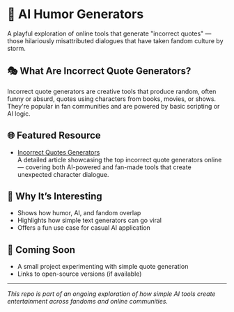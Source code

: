# 🤖 AI Humor Generators

A playful exploration of online tools that generate "incorrect quotes" — those hilariously misattributed dialogues that have taken fandom culture by storm.

## 🎭 What Are Incorrect Quote Generators?

Incorrect quote generators are creative tools that produce random, often funny or absurd, quotes using characters from books, movies, or shows. They're popular in fan communities and are powered by basic scripting or AI logic.

## 🌐 Featured Resource

- [Incorrect Quotes Generators](https://griefquote.com/incorrect-quotes-generator/)  
  A detailed article showcasing the top incorrect quote generators online — covering both AI-powered and fan-made tools that create unexpected character dialogue.

## 🧠 Why It’s Interesting

- Shows how humor, AI, and fandom overlap
- Highlights how simple text generators can go viral
- Offers a fun use case for casual AI application

## 🚀 Coming Soon

- A small project experimenting with simple quote generation
- Links to open-source versions (if available)

---

_This repo is part of an ongoing exploration of how simple AI tools create entertainment across fandoms and online communities._
